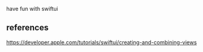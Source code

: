 have fun with swiftui

## references

https://developer.apple.com/tutorials/swiftui/creating-and-combining-views
